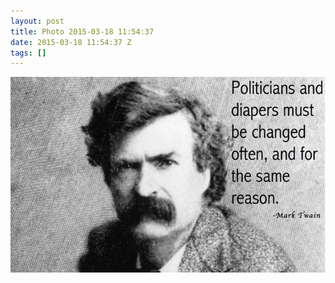 ```yaml
---
layout: post
title: Photo 2015-03-18 11:54:37
date: 2015-03-18 11:54:37 Z
tags: []
---
```

![](/media/2015/03/113952662309.jpg)
